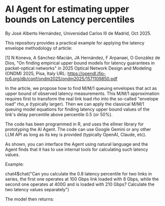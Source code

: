 # AI Agent for estimating upper bounds on Latency percentiles
By José Alberto Hernández, Universidad Carlos III de Madrid, Oct 2025.

This repository provides a practical example for applying the latency envelope methodology of article: 

[1] N Koneva, A Sánchez-Macián, JA Hernández, F Arpanaei, O González de Dios, "On finding empirical upper bound models for latency guarantees in packet-optical networks" in 2025 Optical Network Design and Modeling (ONDM) 2025, Pisa, Italy
URL: https://opendl.ifip-tc6.org/db/conf/ondm2025/ondm2025/1571109850.pdf

In the article, we propose how to find M/M/1 queuing envelopes that act as upper bound of observed latency measurements. This M/M/1 approximation requires first to transform the real link load rho into the so-called "envelope load" rho_e (typically larger). Then we can apply the classical M/M/1 queuing model equations for finding latency upper bound values of the link's delay percentile above percentile 0.5 (or 50%).

The code has been programmed in R, and uses the ellmer library for prototyping the AI Agent. The code can use Google Gemini or any other LLM API as long as its key is provided (typically OpenAI, Claude, etc).

As shown, you can interface the Agent using natural language and the Agent finds that it has to use internal tools for calculating such latency values. 

Example: 

chat4$chat("Can you calculate the 0.8 latency percentile for two links in series, the first one operates at 100 Gbps link loaded with 8 Gbps, while the second one operates at 400G and is loaded with 210 Gbps? Calculate the two latency values separately")

The model then returns: 

